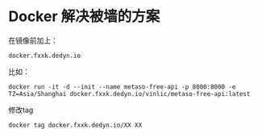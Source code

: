 # Docker 解决被墙的方案



在镜像前加上：

```
docker.fxxk.dedyn.io
```





比如：

```
docker run -it -d --init --name metaso-free-api -p 8000:8000 -e TZ=Asia/Shanghai docker.fxxk.dedyn.io/vinlic/metaso-free-api:latest
```





修改tag



```
docker tag docker.fxxk.dedyn.io/XX XX
```